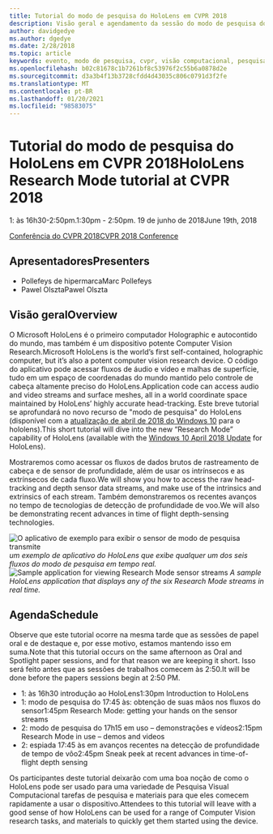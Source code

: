 ```yaml
---
title: Tutorial do modo de pesquisa do HoloLens em CVPR 2018
description: Visão geral e agendamento da sessão do modo de pesquisa do HoloLens, a ser entregue na conferência do CVPR em 19 de junho de 2018.
author: davidgedye
ms.author: dgedye
ms.date: 2/28/2018
ms.topic: article
keywords: evento, modo de pesquisa, cvpr, visão computacional, pesquisa, HoloLens
ms.openlocfilehash: b02c81678c1b7261bf8c53976f2c55b6a0878d2e
ms.sourcegitcommit: d3a3b4f13b3728cfdd4d43035c806c0791d3f2fe
ms.translationtype: MT
ms.contentlocale: pt-BR
ms.lasthandoff: 01/20/2021
ms.locfileid: "98583075"
---
```

# <a name="hololens-research-mode-tutorial-at-cvpr-2018"></a><span data-ttu-id="40cd6-104">Tutorial do modo de pesquisa do HoloLens em CVPR 2018</span><span class="sxs-lookup"><span data-stu-id="40cd6-104">HoloLens Research Mode tutorial at CVPR 2018</span></span>
<span data-ttu-id="40cd6-105">1: às 16h30-2:50pm.</span><span class="sxs-lookup"><span data-stu-id="40cd6-105">1:30pm - 2:50pm.</span></span> <span data-ttu-id="40cd6-106">19 de junho de 2018</span><span class="sxs-lookup"><span data-stu-id="40cd6-106">June 19th, 2018</span></span>

[<span data-ttu-id="40cd6-107">Conferência do CVPR 2018</span><span class="sxs-lookup"><span data-stu-id="40cd6-107">CVPR 2018 Conference</span></span>](https://cvpr2018.thecvf.com/)

## <a name="presenters"></a><span data-ttu-id="40cd6-108">Apresentadores</span><span class="sxs-lookup"><span data-stu-id="40cd6-108">Presenters</span></span>
* <span data-ttu-id="40cd6-109">Pollefeys de hipermarca</span><span class="sxs-lookup"><span data-stu-id="40cd6-109">Marc Pollefeys</span></span>
* <span data-ttu-id="40cd6-110">Pawel Olszta</span><span class="sxs-lookup"><span data-stu-id="40cd6-110">Pawel Olszta</span></span>

## <a name="overview"></a><span data-ttu-id="40cd6-111">Visão geral</span><span class="sxs-lookup"><span data-stu-id="40cd6-111">Overview</span></span>
<span data-ttu-id="40cd6-112">O Microsoft HoloLens é o primeiro computador Holographic e autocontido do mundo, mas também é um dispositivo potente Computer Vision Research.</span><span class="sxs-lookup"><span data-stu-id="40cd6-112">Microsoft HoloLens is the world’s first self-contained, holographic computer, but it’s also a potent computer vision research device.</span></span>
<span data-ttu-id="40cd6-113">O código do aplicativo pode acessar fluxos de áudio e vídeo e malhas de superfície, tudo em um espaço de coordenadas do mundo mantido pelo controle de cabeça altamente preciso do HoloLens.</span><span class="sxs-lookup"><span data-stu-id="40cd6-113">Application code can access audio and video streams and surface meshes, all in a world coordinate space maintained by HoloLens’ highly accurate head-tracking.</span></span> <span data-ttu-id="40cd6-114">Este breve tutorial se aprofundará no novo recurso de "modo de pesquisa" do HoloLens (disponível com a [atualização de abril de 2018 do Windows 10](/windows/mixed-reality/enthusiast-guide/release-notes-april-2018) para o hololens).</span><span class="sxs-lookup"><span data-stu-id="40cd6-114">This short tutorial will dive into the new “Research Mode” capability of HoloLens (available with the [Windows 10 April 2018 Update](/windows/mixed-reality/enthusiast-guide/release-notes-april-2018) for HoloLens).</span></span>

<span data-ttu-id="40cd6-115">Mostraremos como acessar os fluxos de dados brutos de rastreamento de cabeça e de sensor de profundidade, além de usar os intrínsecos e as extrínsecos de cada fluxo.</span><span class="sxs-lookup"><span data-stu-id="40cd6-115">We will show you how to access the raw head-tracking and depth sensor data streams, and make use of the intrinsics and extrinsics of each stream.</span></span>  <span data-ttu-id="40cd6-116">Também demonstraremos os recentes avanços no tempo de tecnologias de detecção de profundidade de voo.</span><span class="sxs-lookup"><span data-stu-id="40cd6-116">We will also be demonstrating recent advances in time of flight depth-sensing technologies.</span></span>

<span data-ttu-id="40cd6-117">![O aplicativo de exemplo para exibir o sensor de modo de pesquisa transmite ](../develop/platform-capabilities-and-apis/images/sensor-stream-viewer.jpg)
 *um exemplo de aplicativo do HoloLens que exibe qualquer um dos seis fluxos do modo de pesquisa em tempo real.*</span><span class="sxs-lookup"><span data-stu-id="40cd6-117">![Sample application for viewing Research Mode sensor streams](../develop/platform-capabilities-and-apis/images/sensor-stream-viewer.jpg)
*A sample HoloLens application that displays any of the six Research Mode streams in real time.*</span></span>

## <a name="schedule"></a><span data-ttu-id="40cd6-118">Agenda</span><span class="sxs-lookup"><span data-stu-id="40cd6-118">Schedule</span></span>
<span data-ttu-id="40cd6-119">Observe que este tutorial ocorre na mesma tarde que as sessões de papel oral e de destaque e, por esse motivo, estamos mantendo isso em suma.</span><span class="sxs-lookup"><span data-stu-id="40cd6-119">Note that this tutorial occurs on the same afternoon as Oral and Spotlight paper sessions, and for that reason we are keeping it short.</span></span>
<span data-ttu-id="40cd6-120">Isso será feito antes que as sessões de trabalhos comecem às 2:50.</span><span class="sxs-lookup"><span data-stu-id="40cd6-120">It will be done before the papers sessions begin at 2:50 PM.</span></span>

- <span data-ttu-id="40cd6-121">1: às 16h30 introdução ao HoloLens</span><span class="sxs-lookup"><span data-stu-id="40cd6-121">1:30pm   Introduction to HoloLens</span></span> 
- <span data-ttu-id="40cd6-122">1: modo de pesquisa do 17:45 às: obtenção de suas mãos nos fluxos do sensor</span><span class="sxs-lookup"><span data-stu-id="40cd6-122">1:45pm   Research Mode: getting your hands on the sensor streams</span></span> 
- <span data-ttu-id="40cd6-123">2: modo de pesquisa do 17h15 em uso – demonstrações e vídeos</span><span class="sxs-lookup"><span data-stu-id="40cd6-123">2:15pm   Research Mode in use – demos and videos</span></span> 
- <span data-ttu-id="40cd6-124">2: espiada 17:45 às em avanços recentes na detecção de profundidade de tempo de vôo</span><span class="sxs-lookup"><span data-stu-id="40cd6-124">2:45pm   Sneak peek at recent advances in time-of-flight depth sensing</span></span> 

<span data-ttu-id="40cd6-125">Os participantes deste tutorial deixarão com uma boa noção de como o HoloLens pode ser usado para uma variedade de Pesquisa Visual Computacional tarefas de pesquisa e materiais para que eles comecem rapidamente a usar o dispositivo.</span><span class="sxs-lookup"><span data-stu-id="40cd6-125">Attendees to this tutorial will leave with a good sense of how HoloLens can be used for a range of Computer Vision research tasks, and materials to quickly get them started using the device.</span></span>